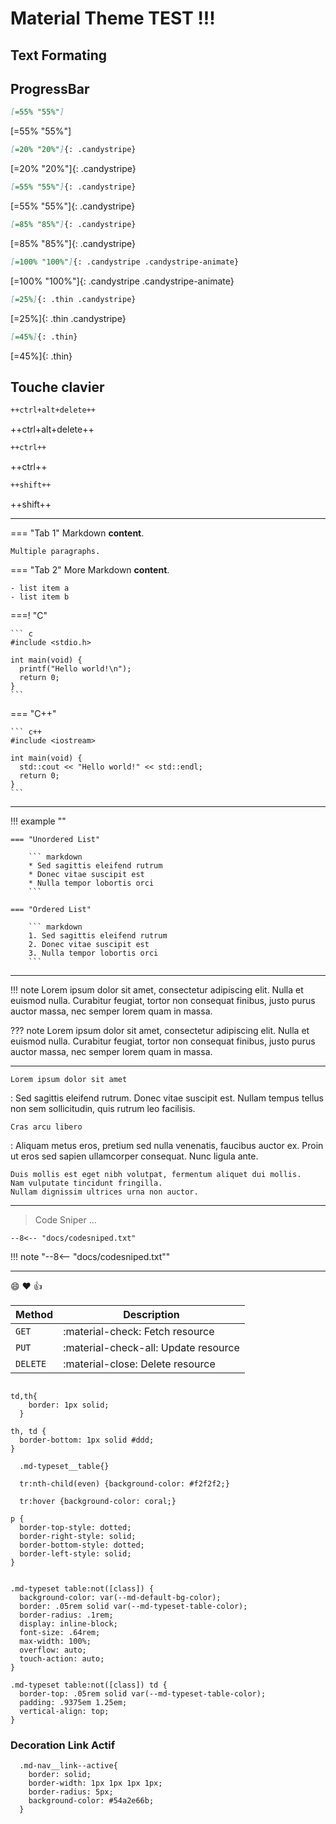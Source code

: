 
# Material Theme TEST !!!



## Text Formating




## ProgressBar

```markdown
[=55% "55%"]
```

[=55% "55%"]

```markdown
[=20% "20%"]{: .candystripe}
```

[=20% "20%"]{: .candystripe}

```markdown
[=55% "55%"]{: .candystripe}
```

[=55% "55%"]{: .candystripe}

```markdown
[=85% "85%"]{: .candystripe}
```

[=85% "85%"]{: .candystripe}

```markdown
[=100% "100%"]{: .candystripe .candystripe-animate}
```

[=100% "100%"]{: .candystripe .candystripe-animate}

```markdown
[=25%]{: .thin .candystripe}
```

[=25%]{: .thin .candystripe}

```markdown
[=45%]{: .thin}
```

[=45%]{: .thin}

## Touche clavier

```markdown
++ctrl+alt+delete++
```

++ctrl+alt+delete++

```markdown
++ctrl++
```

++ctrl++

```markdown
++shift++
```

++shift++

----

=== "Tab 1"
    Markdown **content**.

    Multiple paragraphs.

=== "Tab 2"
    More Markdown **content**.

    - list item a
    - list item b

===! "C"

    ``` c
    #include <stdio.h>

    int main(void) {
      printf("Hello world!\n");
      return 0;
    }
    ```

=== "C++"

    ``` c++
    #include <iostream>

    int main(void) {
      std::cout << "Hello world!" << std::endl;
      return 0;
    }
    ```
----

!!! example ""

    === "Unordered List"

        ``` markdown
        * Sed sagittis eleifend rutrum
        * Donec vitae suscipit est
        * Nulla tempor lobortis orci
        ```

    === "Ordered List"

        ``` markdown
        1. Sed sagittis eleifend rutrum
        2. Donec vitae suscipit est
        3. Nulla tempor lobortis orci
        ```
----


!!! note
    Lorem ipsum dolor sit amet, consectetur adipiscing elit. Nulla et euismod
    nulla. Curabitur feugiat, tortor non consequat finibus, justo purus auctor
    massa, nec semper lorem quam in massa.

??? note
    Lorem ipsum dolor sit amet, consectetur adipiscing elit. Nulla et euismod
    nulla. Curabitur feugiat, tortor non consequat finibus, justo purus auctor
    massa, nec semper lorem quam in massa.

----

`Lorem ipsum dolor sit amet`

:   Sed sagittis eleifend rutrum. Donec vitae suscipit est. Nullam tempus
    tellus non sem sollicitudin, quis rutrum leo facilisis.

`Cras arcu libero`

:   Aliquam metus eros, pretium sed nulla venenatis, faucibus auctor ex. Proin
    ut eros sed sapien ullamcorper consequat. Nunc ligula ante.

    Duis mollis est eget nibh volutpat, fermentum aliquet dui mollis.
    Nam vulputate tincidunt fringilla.
    Nullam dignissim ultrices urna non auctor.

-----

> Code Sniper ...

``` title="Code To Be Sniped"
--8<-- "docs/codesniped.txt"
```

!!! note
    "--8<-- "docs/codesniped.txt""

----

:smile: :heart: :thumbsup:

| Method      | Description                          |
| ----------- | ------------------------------------ |
| `GET`       | :material-check:     Fetch resource  |
| `PUT`       | :material-check-all: Update resource |
| `DELETE`    | :material-close:     Delete resource |

```text

td,th{
    border: 1px solid;
  }

th, td {
  border-bottom: 1px solid #ddd;
}

  .md-typeset__table{}

  tr:nth-child(even) {background-color: #f2f2f2;}

  tr:hover {background-color: coral;}

p {
  border-top-style: dotted;
  border-right-style: solid;
  border-bottom-style: dotted;
  border-left-style: solid;
}


.md-typeset table:not([class]) {
  background-color: var(--md-default-bg-color);
  border: .05rem solid var(--md-typeset-table-color);
  border-radius: .1rem;
  display: inline-block;
  font-size: .64rem;
  max-width: 100%;
  overflow: auto;
  touch-action: auto;
}

.md-typeset table:not([class]) td {
  border-top: .05rem solid var(--md-typeset-table-color);
  padding: .9375em 1.25em;
  vertical-align: top;
}

  ```

### Decoration Link Actif

```
  .md-nav__link--active{
    border: solid;
    border-width: 1px 1px 1px 1px;
    border-radius: 5px;
    background-color: #54a2e66b;
  }
```
